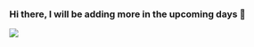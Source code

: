 ### Hi there, I will be adding more in the upcoming days 👋

![](https://github.com/robimalco/robimalco/blob/master/32765410_10215885653635191_5883101474547826688_o.jpg)

<!--
**robimalco/robimalco** is a ✨ _special_ ✨ repository because its `README.md` (this file) appears on your GitHub profile.

Here are some ideas to get you started:

- 🔭 I’m currently working on ...
- 🌱 I’m currently learning ...
- 👯 I’m looking to collaborate on ...
- 🤔 I’m looking for help with ...
- 💬 Ask me about ...
- 📫 How to reach me: ...
- 😄 Pronouns: ...
- ⚡ Fun fact: ...
-->
